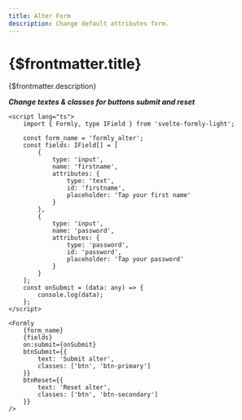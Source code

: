 ```yaml
---
title: Alter Form
description: Change default attributes form.
---
```


# {$frontmatter.title}

{$frontmatter.description}

**_Change textes & classes for buttons submit and reset_**

```svelte {34-41} copy title="example"
<script lang="ts">
	import { Formly, type IField } from 'svelte-formly-light';

	const form_name = 'formly_alter';
	const fields: IField[] = [
		{
			type: 'input',
			name: 'firstname',
			attributes: {
				type: 'text',
				id: 'firstname',
				placeholder: 'Tap your first name'
			}
		},
		{
			type: 'input',
			name: 'password',
			attributes: {
				type: 'password',
				id: 'password',
				placeholder: 'Tap your password'
			}
		}
	];
	const onSubmit = (data: any) => {
		console.log(data);
	};
</script>

<Formly
	{form_name}
	{fields}
	on:submit={onSubmit}
	btnSubmit={{
		text: 'Submit alter',
		classes: ['btn', 'btn-primary']
	}}
	btnReset={{
		text: 'Reset alter',
		classes: ['btn', 'btn-secondary']
	}}
/>
```

<script>
  import Form from '$lib/components/advanced/Form.svelte'
</script>

<Form />
